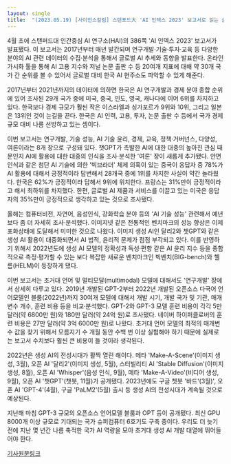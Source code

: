 ```yaml
---
layout: single
title:  "(2023.05.19) [사이언스칼럼] 스탠포드大 'AI 인덱스 2023' 보고서로 읽는 글로벌 AI 트랜드"
---
```


4월 초에 스탠퍼드대 인간중심 AI 연구소(HAI)의 386쪽 'AI 인덱스 2023' 보고서가 발표됐다. 이 보고서는 2017년부터 매년 발간되며 연구개발·기술·투자·교육 등 다양한 분야의 AI 관련 데이터의 수집·분석을 통해서 글로벌 AI 추세와 동향을 발표한다. 온라인 가시화 툴을 통해 AI 고용 지수와 저널 논문 출판 수 등 20여개 지표에 대해 약 30개 국가 간 순위를 볼 수 있어서 글로벌 대비 한국 AI 현주소도 파악할 수 있게 해준다.

2017년부터 2021년까지의 데이터에 의하면 한국은 AI 연구개발과 경제 분야 종합 순위에 있어 조사된 29개 국가 중에 미국, 중국, 인도, 영국, 캐나다에 이어 6위를 차지하고 있다. 한국보다 경제 규모가 훨씬 작은 이스라엘과 싱가포르가 9위와 10위, 그리고 일본은 13위인 것이 눈길을 끈다. 한국은 AI 인력, 고용, 투자, 논문 출판 수 등에서 국가 경제 규모 대비 나름 선방하고 있는 셈이다.

이번 보고서는 연구개발, 기술 성능, AI 기술 윤리, 경제, 교육, 정책·거버넌스, 다양성, 여론이라는 8개 장으로 구성돼 있다. 챗GPT가 촉발한 AI에 대한 대중의 높아진 관심 때문인지 AI에 활용에 대한 대중의 인식을 조사·분석한 '여론' 장이 새롭게 추가됐다. 안면인식과 같은 첨단 AI 기술에 의한 '빅브라더' 체제 의혹이 있는 중국이 응답자 중 78%가 AI 활용에 대해서 긍정적이라 답변해서 28개국 중에 1위를 차지한 사실이 약간 놀라웠다. 한국은 62%가 긍정적이라 답해서 9위에 위치한다. 프랑스는 31%만이 긍정적이라고 해서 최하위를 차지했다. 한편, 글로벌 AI 제품과 서비스를 이끌고 있는 미국은 응답자의 35%만이 긍정적으로 생각하고 있는 것으로 조사됐다.

올해는 컴퓨터비전, 자연어, 음성인식, 강화학습 분야 등의 'AI 기술 성능' 관련해서 예년보다 좀 더 자세히 조사·분석했다. 이미지넷 같은 전통적인 벤치마크의 성능 향상은 이제 포화상태에 도달해서 미미한 것으로 나왔다. 이미지 생성 AI인 달리2와 챗GPT와 같은 생성 AI 활용이 대중화되면서 AI 법적, 윤리적 문제가 점점 부각되고 있다. 이를 반영하기 위해서 2022년도에 생성 AI 모델의 정확성과 독성·편향 같은 AI 윤리 지수 등을 종합적으로 측정·평가할 수 있는 보다 복잡한 새로운 벤치마크인 빅벤치(BIG-bench)와 헬름(HELM)이 등장하게 됐다.

이번 보고서는 초거대 언어 및 멀티모달(multimodal) 모델에 대해서도 '연구개발' 장에서 상세히 다루고 있다. 2019년 개발된 GPT-2부터 2022년 개발된 오픈소스 다국어 언어모델인 블룸(2022년)까지 30여개 모델에 대해서 개발 시기, 개발 국가 및 기관, 매개변수 개수, 훈련 비용 등을 비교·분석했다. GPT-2와 GPT-3 모델 훈련 비용이 각각 5만 달러(약 6800만 원)와 180만 달러(약 24억 원)로 조사됐다. 네이버 하이퍼클로버의 훈련 비용은 27만 달러(약 3억 6000만 원)로 나왔다. 초거대 언어 모델의 최적의 매개변수 값을 찾기 위해서 모름지기 수 개월 동안 수백 번 이상 실험해야 하기 때문에 실제로는 보고서 수치보다 훨씬 큰 비용이 들 것이라 생각된다.

2022년은 생성 AI의 전성시대가 활짝 열린 해이다. 메타 'Make-A-Scene'(이미지 생성, 3월), 오픈 AI '달리2'(이미지 생성, 5월), 스터빌리티 AI 'Stable Diffusion'(이미지 생성, 8월), 오픈 AI 'Whisper'(음성 인식, 9월), 메타 'Make-A-Video'(비디어 생성, 9월), 오픈 AI '챗GPT'(챗봇, 11월)가 공개됐다. 2023년에도 구글 쳇봇 '바드'(3월)', 오픈 AI 'GPT-4'(4월), 구글 'PaLM2'(5월) 출시 등 생성 AI의 전성시대가 계속될 것으로 예상된다.

지난해 마침 GPT-3 규모의 오픈소스 언어모델 블룸과 OPT 등이 공개됐다. 최신 GPU 8000개 이상 규모로 기대되는 국가 슈퍼컴퓨터 6호기도 구축 중이다. 우리도 더 늦기 전에 지난 몇 년간 나름 축적한 국가 AI 역량을 모아 초거대 생성 AI 개발 대열에 뛰어들어야 한다. 

[기사원문링크](http://www.joongdo.co.kr/web/view.php?lcode=&series=&key=20230518010005439)
